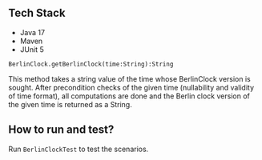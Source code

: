 ## Tech Stack
* Java 17
* Maven
* JUnit 5

```
BerlinClock.getBerlinClock(time:String):String
```
This method takes a string value of the time whose BerlinClock version is sought. 
After precondition checks of the given time (nullability and validity of time format), all computations are done and 
the Berlin clock version of the given time is returned as a String.

## How to run and test?

Run `BerlinClockTest` to test the scenarios.

